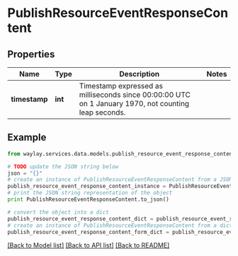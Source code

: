 # PublishResourceEventResponseContent


## Properties

Name | Type | Description | Notes
------------ | ------------- | ------------- | -------------
**timestamp** | **int** | Timestamp expressed as milliseconds since 00:00:00 UTC on 1 January 1970,  not counting leap seconds. | 

## Example

```python
from waylay.services.data.models.publish_resource_event_response_content import PublishResourceEventResponseContent

# TODO update the JSON string below
json = "{}"
# create an instance of PublishResourceEventResponseContent from a JSON string
publish_resource_event_response_content_instance = PublishResourceEventResponseContent.from_json(json)
# print the JSON string representation of the object
print PublishResourceEventResponseContent.to_json()

# convert the object into a dict
publish_resource_event_response_content_dict = publish_resource_event_response_content_instance.to_dict()
# create an instance of PublishResourceEventResponseContent from a dict
publish_resource_event_response_content_form_dict = publish_resource_event_response_content.from_dict(publish_resource_event_response_content_dict)
```
[[Back to Model list]](../README.md#documentation-for-models) [[Back to API list]](../README.md#documentation-for-api-endpoints) [[Back to README]](../README.md)


